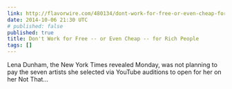 ```yaml
---
link: http://flavorwire.com/480134/dont-work-for-free-or-even-cheap-for-rich-people
date: 2014-10-06 21:30 UTC
# published: false
published: true
title: Don't Work for Free -- or Even Cheap -- for Rich People
tags: []
---
```


Lena Dunham, the New York Times revealed Monday, was not planning to pay the seven artists she selected via YouTube auditions to open for her on her Not That…

